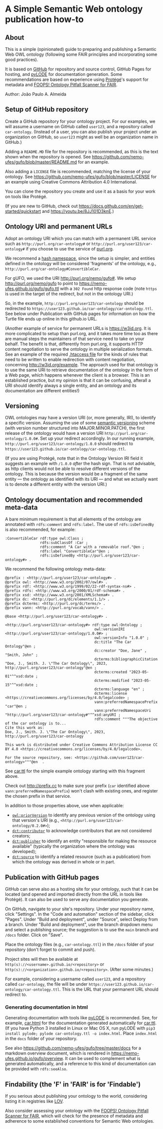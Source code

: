 # A Simple Semantic Web ontology publication how-to

## About

This is a simple (opinionated) guide to preparing and publishing a Semantic Web OWL ontology (following some FAIR principles and incorporating some good practices).

It is based on [GitHub](https://github.com) for repository and source control, GitHub Pages for hosting, and [pyLODE](https://github.com/RDFLib/pyLODE) for documentation generation. Some recommendations are based on experience using [Protégé](https://protege.stanford.edu)'s support for metadata and [FOOPS! Ontology Pitfall Scanner for FAIR](https://foops.linkeddata.es/FAIR_validator.html).

Author: João Paulo A. Almeida

## Setup of GitHub repository

Create a GitHub repository for your ontology project. For our examples, we will assume a username on GitHub called `user123`, and a repository called `car-ontology`. (Instead of a user, you can also publish your project under an organization on GitHub, so `user123` might as well be an organization name in GitHub.)

Adding a `README.MD` file for the repository is recommended, as this is the text shown when the repository is opened. See <https://github.com/nemo-ufes/gufo/blob/master/README.md> for an example.

Also adding a `LICENSE` file is recommended, matching the license of your ontology. See <https://github.com/nemo-ufes/gufo/blob/master/LICENSE> for an example using Creative Commons Attribution 4.0 International.

You can clone the repository you create and use it as a basis for your work on tools like Protégé.

(If you are new to GitHub, check out <https://docs.github.com/en/get-started/quickstart> and <https://youtu.be/8JJ101D3knE>.)

## Ontology URI and permanent URLs

Adopt an ontology URI which you can match with a permanent URL service such as `http://purl.org/car-ontology#` or `http://purl.org/user123/car-ontology#` if you choose to use the service of [purl.org](http://purl.org).

We recommend a [hash namespace](https://www.w3.org/TR/swbp-vocab-pub/#hash), since the setup is simpler, and entities defined in the ontology will be considered 'fragments' of the ontology, e.g., `http://purl.org/car-ontology#ConvertibleCar`.

For gUFO, we used the URI <http://purl.org/nemo/gufo#>. We setup <http://purl.org/nemo/gufo> to point to
<https://nemo-ufes.github.io/gufo/gufo.ttl> with a `302 Found` http response code (note `https` is used in the target of the redirect, but not in the ontology URI.)

So, in the example, `http://purl.org/user123/car-ontology` should be redirected to `https://user123.github.io/car-ontology/car-ontology.ttl`. See below under Publication with GitHub pages for information on how the Turtle file ends up online in this github.io URL.

(Another example of service for permanent URLs is <https://w3id.org>. It is more complicated to setup than purl.org, and it takes more time too as there are manual steps the maintainers of that service need to take on your behalf. The benefit is that, differently from purl.org, it supports HTTP content negotiation to serve the ontology in multiple serialization formats. See an example of the required [.htaccess file](https://github.com/perma-id/w3id.org/blob/79c131feba2bbf5248cc92d7a3f6515f741e8957/example/.htaccess) for the kinds of rules that need to be written to enable redirection with content negotiation, concerning <http://w3id.org/example>. The approach used for that ontology is to use the same URI to retrieve documentation of the ontology in the form of a Web page, which happens whenever the client is a browser. This is an established practice, but my opinion is that it can be confusing, afterall a URI should identify always a single entity, and an ontology and its documentation are different entities!)

## Versioning

OWL ontologies may have a version URI (or, more generally, IRI), to identify a specific version. Assuming the use of some [semantic versioning](https://semver.org) scheme (with version number structured into MAJOR.MINOR.PATCH), the first release of the ontology would have a version URI `http://purl.org/car-ontology/1.0.0#`. Set up your redirect accordingly. In our running example, `http://purl.org/user123/car-ontology/1.0.0` should redirect to `https://user123.github.io/car-ontology/car-ontology.ttl`.

(If you are using Protégé, note that in the Ontology Version IRI field it suggests an example with `/1.0.0` *after* the hash sign. That is not advisable, as http clients would not be able to resolve different versions of the ontology. This is because the version would be a fragment of the same entity — the ontology as identified with its URI — and what we actually want is to denote a different entity with the version URI.)

## Ontology documentation and recommended meta-data

A bare minimum requirement is that all elements of the ontology are annotated with `rdfs:comment` and `rdfs:label`. The use of `rdfs:isDefinedBy` is also recommended, for example:

```turtle
:ConvertibleCar rdf:type owl:Class ;
                rdfs:subClassOf :Car ;
                rdfs:comment "A Car with a removable roof."@en ;
                rdfs:label "ConvertibleCar"@en ;
                rdfs:isDefinedBy <http://purl.org/user123/car-ontology#> .
```

We recommend the following ontology meta-data:

```turtle
@prefix : <http://purl.org/user123/car-ontology#> .
@prefix owl: <http://www.w3.org/2002/07/owl#> .
@prefix rdf: <http://www.w3.org/1999/02/22-rdf-syntax-ns#> .
@prefix rdfs: <http://www.w3.org/2000/01/rdf-schema#> .
@prefix xsd: <http://www.w3.org/2001/XMLSchema#> .
@prefix dc: <http://purl.org/dc/elements/1.1/> .
@prefix dcterms: <http://purl.org/dc/terms/> .
@prefix vann: <http://purl.org/vocab/vann/> .

@base <http://purl.org/user123/car-ontology#> .

<http://purl.org/user123/car-ontology#> rdf:type owl:Ontology ;
                                         owl:versionIRI <http://purl.org/user123/car-ontology/1.0.0#> ;
                                         owl:versionInfo "1.0.0" ;
                                         dc:title "The Car Ontology"@en ;
                                         dc:creator "Doe, Jane" , "Smith, John" ;
                                         dcterms:bibliographicCitation "Doe, J., Smith. J. \"The Car Ontology\", 2023, http://purl.org/user123/car-ontology"@en ;
                                         dcterms:created "2023-05-01"^^xsd:date ;
                                         dcterms:modified "2023-05-15"^^xsd:date ;
                                         dcterms:language "en" ;
                                         dcterms:license <https://creativecommons.org/licenses/by/4.0/legalcode> ;
                                         vann:preferredNamespacePrefix "car"@en ;
                                         vann:preferredNamespaceUri "http://purl.org/user123/car-ontology#"^^xsd:anyURI ;
                                         rdfs:comment """The objective of the car ontology is to... 
Cite this work as: 
Doe, J., Smith. J. \"The Car Ontology\", 2023, http://purl.org/user123/car-ontology

This work is distributed under Creative Commons Attribution License CC BY 4.0 <https://creativecommons.org/licenses/by/4.0/legalcode>.

For the source repository, see: <https://github.com/user123/car-ontology>"""@en  .
```

See [car.ttl](car.ttl) for the simple example ontology starting with this fragment above.

Check out <http://prefix.cc> to make sure your prefix (`car` identified above `vann:preferredNamespacePrefix`) won't clash with existing ones, and register the chosen prefix in that service.

In addition to those properties above, use when applicable:

* [`owl:priorVersion`](https://www.w3.org/TR/owl-ref/#priorVersion-def) to identify any previous version of the ontology using that version's URI (e.g., `<http://purl.org/user123/car-ontology/0.2.0#>`);
* [`dct:contributor`](http://purl.org/dc/terms/contributor) to acknowledge contributors that are not considered creators;
* [`dct:publisher`](http://purl.org/dc/terms/publisher) to identify an entity "responsible for making the resource available" (typically the organization where the ontology was developed);
* [`dct:source`](http://purl.org/dc/terms/source) to identify a related resource (such as a publication) from which the ontology was derived in whole or in part.

## Publication with GitHub pages

GitHub can serve also as a hosting site for your ontology, such that it can be located (and opened and imported directly from the URL in tools like Protégé). It can also be used to serve any documentation you generate.

On GitHub, navigate to your site's repository.
Under your repository name, click "Settings".
In the "Code and automation" section of the sidebar, click "Pages".
Under "Build and deployment", under "Source", select Deploy from a branch.
Under "Build and deployment", use the branch dropdown menu and select a publishing source; the suggestion is to use the `main` branch and `/docs` folder. Click on "Save".

Place the ontology files (e.g., `car-ontology.ttl`) in the `/docs` folder of your repository (don't forget to commit and push).

Project sites will then be available at `http(s)://<username>.github.io/<repository>` or `http(s)://<organization>.github.io/<repository>`. (After some minutes.)

For example, considering a username called `user123`, and a repository called `car-ontology`, the file will be under `https://user123.github.io/car-ontology/car-ontology.ttl`. This is the URL that your permanent URL should redirect to.

### Generating documentation in html

Generating documentation with tools like [pyLODE](https://github.com/RDFLib/pyLODE) is recommended. See, for example, [car.html](car.html) for the documentation generated automatically for [car.ttl](car.ttl). (If you have Python 3 installed in Linux or Mac OS X, run pyLODE with `pip3 install pylode; pylode car-ontology.ttl -o index.html`. Place `index.html` in the `docs` folder of your repository.

See also <https://github.com/nemo-ufes/gufo/tree/master/docs> for a markdown overview document, which is rendered in <https://nemo-ufes.github.io/gufo/overview>. It can be used to complement what is generated automatically, and a reference to this kind of documentation can be provided with `rdfs:seeAlso`.

## Findability (the 'F' in 'FAIR' is for 'Findable')

If you serious about publishing your ontology to the world, considering listing it in registries like [LOV](https://lov.linkeddata.es/dataset/lov/suggest).

Also consider assessing your ontology with the [FOOPS! Ontology Pitfall Scanner for FAIR](https://foops.linkeddata.es/FAIR_validator.html), which will check for the presence of metadata and adherence to some established conventions for Semantic Web ontologies.
